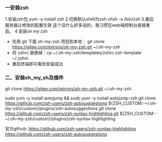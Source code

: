 
### 一安装zsh
1.安装zsh包
yum -y install zsh
2.切换默认shell为zsh
chsh -s /bin/zsh
3.重启服务器让修改的配置生效
这个没什么好多说的，我习惯在web端控制台直接重启。
4.安装on my zsh


* 先用 git 下载 oh-my-zsh 项目到本地：
  git clone https://gitee.com/mirrors/oh-my-zsh.git ~/.oh-my-zsh
* 将 zshrc 替换掉：cp ~/.oh-my-zsh/templates/zshrc.zsh-template ~/.zshrc
* 重启终端即可看到安装成功

### 二、安装oh_my_sh及插件

git clone https://gitee.com/mirrors/oh-my-zsh.git ~/.oh-my-zsh

sudo yum -y install autojump && sudo yum -y install autojump-zsh 
git clone https://github.com/zsh-users/zsh-autosuggestions ${ZSH_CUSTOM:-~/.oh-my-zsh/custom}/plugins/zsh-autosuggestions 
git clone https://github.com/zsh-users/zsh-syntax-highlighting.git ${ZSH_CUSTOM:-~/.oh-my-zsh/custom}/plugins/zsh-syntax-highlighting




官方github:
https://github.com/zsh-users/zsh-syntax-highlighting
https://github.com/zsh-users/zsh-autosuggestions
